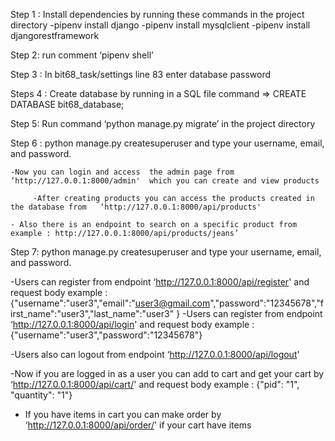 
Step 1 :  Install dependencies by running these commands  in the project directory 
 	-pipenv install django 
	-pipenv install mysqlclient 
	-pipenv install djangorestframework

Step 2:  run comment ‘pipenv shell’ 

Step 3 : In  bit68_task/settings line 83 enter  database password

Steps 4 :  Create database by running in a SQL file  command => CREATE DATABASE bit68_database;

Step 5:  Run command  ‘python manage.py migrate’   in the project directory 

Step 6 : python manage.py createsuperuser  and type your username, email, and password. 

	-Now you can login and access  the admin page from  ‘http://127.0.0.1:8000/admin'  which you can create and view products

         -After creating products you can access the products created in the database from   ‘http://127.0.0.1:8000/api/products'
	
	- Also there is an endpoint to search on a specific product from example : http://127.0.0.1:8000/api/products/jeans’

Step 7: python manage.py createsuperuser  and type your username, email, and password. 


-Users  can register from endpoint   ‘http://127.0.0.1:8000/api/register' and request body example : {"username":"user3","email":"user3@gmail.com","password":"12345678","first_name":"user3","last_name":"user3" }
-Users  can register from endpoint     ‘http://127.0.0.1:8000/api/login' and request body example : {"username":"user3","password":"12345678"}

-Users  also can logout from endpoint     ‘http://127.0.0.1:8000/api/logout'  

-Now if you are logged in as a user you can add to cart and get your cart  by   ‘http://127.0.0.1:8000/api/cart/'  and request body example :  {"pid": "1", "quantity": "1"}

- If you have items in cart you can make order by  ‘http://127.0.0.1:8000/api/order/' if your cart have items 
